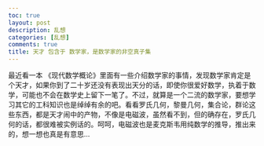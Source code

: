 ```yaml
---
toc: true
layout: post
description: 乱想
categories: [乱想]
comments: true
title: 天才 包含于 数学家，是数学家的非空真子集
---
```


最近看一本 《现代数学概论》里面有一些介绍数学家的事情，发现数学家肯定是个天才，如果你到了二十岁还没有表现出天分的话，即使你很爱好数学，执着于数学，可能也不会在数学史上留下一笔了。不过，就算是一个二流的数学家，要想学习其它的工科知识也是绰绰有余的吧。看看罗氏几何，黎曼几何，集合论，群论这些东西，都是天才闹中的产物，不像是电磁波，虽然看不到，但的确存在，罗氏几何的话，都很难被实例话的。呵呵，电磁波也是麦克斯韦用纯数学的推导，推出来的，想一想也真是有意思…
